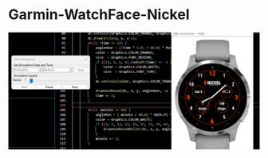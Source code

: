 # Garmin-WatchFace-Nickel
![alt Screenshot](
https://raw.githubusercontent.com/pgpgeek/Garmin-WatchFace-Nickel/main/screenshot.png)
